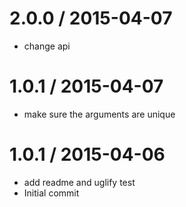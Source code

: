 
2.0.0 / 2015-04-07
==================

  * change api

1.0.1 / 2015-04-07
==================

  * make sure the arguments are unique

1.0.1 / 2015-04-06
==================

  * add readme and uglify test
  * Initial commit
